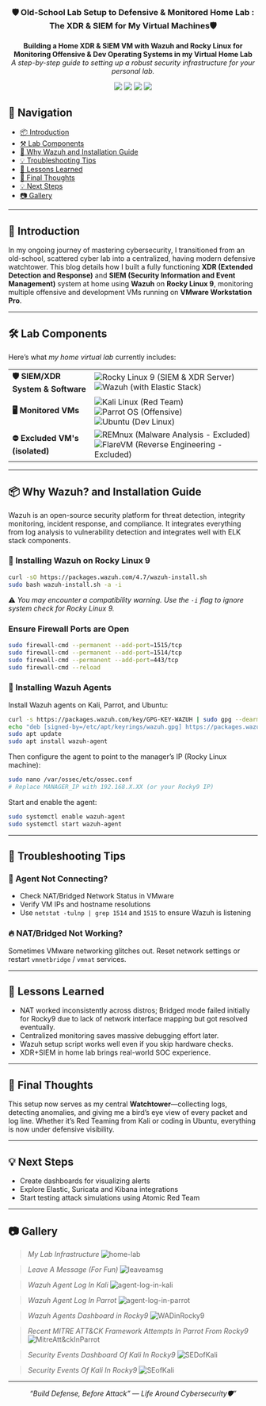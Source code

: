 <h3 align="center">🛡️ Old-School Lab Setup to Defensive & Monitored Home Lab : The XDR & SIEM for My Virtual Machines🛡️</h3>

<p align="center">
  <b>Building a Home XDR & SIEM VM with Wazuh and Rocky Linux for Monitoring Offensive & Dev Operating Systems in my Virtual Home Lab</b><br>
  <i>A step-by-step guide to setting up a robust security infrastructure for your personal lab.</i>
</p>

<p align="center">
  <img src="https://img.shields.io/badge/focus-CyberSecurity-red?style=flat-square">
  <img src="https://img.shields.io/badge/OS-RockyLinux9%20%7C%20Kali2025.1c%20%7C%20Parrot6.3-blueviolet?style=flat-square">
  <img src="https://img.shields.io/badge/SIEM%20%26%20XDR-Active-darkgreen?style=flat-square">
  <img src="https://img.shields.io/badge/status-Ongoing-blue?style=flat-square">
</p>

## 🧭 Navigation

- [📦 Introduction](#-introduction)
- [⚒️ Lab Components](#-lab-components)
- [🚀 Why Wazuh and Installation Guide](#-why-wazuh-and-installation-guide)
- [💡 Troubleshooting Tips](#-troubleshooting-tips)
- [🧠 Lessons Learned](#-lessons-learned)
- [📌 Final Thoughts](#-final-thoughts)
- [💡 Next Steps](#-next-steps)
- [📷 Gallery](#-gallery)

---
## 🚀 Introduction

In my ongoing journey of mastering cybersecurity, I transitioned from an old-school, scattered cyber lab into a centralized, having modern defensive watchtower. This blog details how I built a fully functioning **XDR (Extended Detection and Response)** and **SIEM (Security Information and Event Management)** system at home using **Wazuh** on **Rocky Linux 9**, monitoring multiple offensive and development VMs running on **VMware Workstation Pro**.

---

## 🛠️ Lab Components

Here’s what *my home virtual lab* currently includes:

<table>
  <tr>
    <td><strong>🛡️ SIEM/XDR System & Software</strong></td>
    <td>
      <img src="https://img.shields.io/badge/Rocky_Linux_9-10B981?style=flat&logo=rockylinux&logoColor=white" title="Rocky Linux 9 (SIEM & XDR Server)" />
      <img src="https://img.shields.io/badge/Wazuh-005C96?style=flat&logo=elasticstack&logoColor=white" title="Wazuh (with Elastic Stack)" />
    </td>
  </tr>
  <tr>
    <td><strong>🖥️ Monitored VMs</strong></td>
    <td>
      <img src="https://img.shields.io/badge/Kali_Linux-557C94?style=flat&logo=kalilinux&logoColor=white" title="Kali Linux (Red Team)" />
      <img src="https://img.shields.io/badge/Parrot_OS-0085FF?style=flat&logo=linux&logoColor=white" title="Parrot OS (Offensive)" />
      <img src="https://img.shields.io/badge/Ubuntu-E95420?style=flat&logo=ubuntu&logoColor=white" title="Ubuntu (Dev Linux)" />
    </td>
  </tr>
  <tr>
    <td><strong>⛔ Excluded VM's (isolated)</strong></td>
    <td>
      <img src="https://img.shields.io/badge/REMnux-1C1C1C?style=flat&logo=linux&logoColor=white" title="REMnux (Malware Analysis - Excluded)" />
      <img src="https://img.shields.io/badge/FlareVM-181717?style=flat&logo=windows&logoColor=white" title="FlareVM (Reverse Engineering - Excluded)" />
    </td>
  </tr>
</table>

---

## 📦 Why Wazuh? and Installation Guide

Wazuh is an open-source security platform for threat detection, integrity monitoring, incident response, and compliance. It integrates everything from log analysis to vulnerability detection and integrates well with ELK stack components.


### 🧰 Installing Wazuh on Rocky Linux 9

```bash
curl -sO https://packages.wazuh.com/4.7/wazuh-install.sh
sudo bash wazuh-install.sh -a -i
```

⚠️ *You may encounter a compatibility warning. Use the `-i` flag to ignore system check for Rocky Linux 9.*

### Ensure Firewall Ports are Open
```bash
sudo firewall-cmd --permanent --add-port=1515/tcp
sudo firewall-cmd --permanent --add-port=1514/tcp
sudo firewall-cmd --permanent --add-port=443/tcp
sudo firewall-cmd --reload
```

### 🤖 Installing Wazuh Agents

Install Wazuh agents on Kali, Parrot, and Ubuntu:
```bash
curl -s https://packages.wazuh.com/key/GPG-KEY-WAZUH | sudo gpg --dearmor -o /etc/apt/keyrings/wazuh.gpg
echo "deb [signed-by=/etc/apt/keyrings/wazuh.gpg] https://packages.wazuh.com/4.x/apt stable main" | sudo tee /etc/apt/sources.list.d/wazuh.list
sudo apt update
sudo apt install wazuh-agent
```

Then configure the agent to point to the manager’s IP (Rocky Linux machine):
```bash
sudo nano /var/ossec/etc/ossec.conf
# Replace MANAGER_IP with 192.168.X.XX (or your Rocky9 IP)
```

Start and enable the agent:
```bash
sudo systemctl enable wazuh-agent
sudo systemctl start wazuh-agent
```

---

## 🧪 Troubleshooting Tips

### 🔁 Agent Not Connecting?
- Check NAT/Bridged Network Status in VMware
- Verify VM IPs and hostname resolutions
- Use `netstat -tulnp | grep 1514` and `1515` to ensure Wazuh is listening

### 🔥 NAT/Bridged Not Working?
Sometimes VMware networking glitches out. Reset network settings or restart `vmnetbridge` / `vmnat` services.

---

## 🧠 Lessons Learned

- NAT worked inconsistently across distros; Bridged mode failed initially for Rocky9 due to lack of network interface mapping but got resolved eventually.
- Centralized monitoring saves massive debugging effort later.
- Wazuh setup script works well even if you skip hardware checks.
- XDR+SIEM in home lab brings real-world SOC experience.

---

## 📌 Final Thoughts

This setup now serves as my central **Watchtower**—collecting logs, detecting anomalies, and giving me a bird’s eye view of every packet and log line. Whether it’s Red Teaming from Kali or coding in Ubuntu, everything is now under defensive visibility.

---

## 💡 Next Steps

- Create dashboards for visualizing alerts
- Explore Elastic, Suricata and Kibana integrations
- Start testing attack simulations using Atomic Red Team

---

## 📷 Gallery
> *My Lab Infrastructure*
![home-lab](https://github.com/user-attachments/assets/4725edfb-e25f-46c8-a159-e569cbe9ea94)

> *Leave A Message (For Fun)* 
![leaveamsg](https://github.com/user-attachments/assets/92eeb9f1-5d3a-475c-8f6a-db3967b81bdc)

> *Wazuh Agent Log In Kali*
![agent-log-in-kali](https://github.com/user-attachments/assets/87ed2b12-0fec-441b-a789-c77be5e4200e)

> *Wazuh Agent Log In Parrot*
![agent-log-in-parrot](https://github.com/user-attachments/assets/c50a4abb-f4bb-4058-ad2c-75828b1bfc3f)

> *Wazuh Agents Dashboard in Rocky9*
![WADinRocky9](https://github.com/user-attachments/assets/b2b5c118-3dd1-4fab-847a-f36edc26d157)

> *Recent MITRE ATT&CK Framework Attempts In Parrot From Rocky9*
![MitreAtt&ckInParrot](https://github.com/user-attachments/assets/01b124ed-ffc5-4597-8abb-c946fd848c0b)

> *Security Events Dashboard Of Kali In Rocky9*
![SEDofKali](https://github.com/user-attachments/assets/bb967edc-f0f0-4492-97f1-9f0bacf50ded)

> *Security Events Of Kali In Rocky9*
![SEofKali](https://github.com/user-attachments/assets/43ebac4f-addd-4f5c-be55-5b4f18c4e3dc)

---
<p align="center"> <i>“Build Defense, Before Attack” — Life Around Cybersecurity🛡️”</i> </p>
